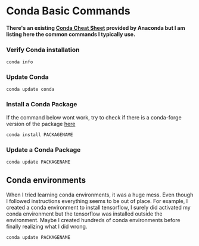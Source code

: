 # Conda Basic Commands

#### There's an existing [Conda Cheat Sheet](https://docs.conda.io/projects/conda/en/4.6.0/_downloads/52a95608c49671267e40c689e0bc00ca/conda-cheatsheet.pdf) provided by Anaconda but I am listing here the common commands I typically use.


### Verify Conda installation
```
conda info
```

### Update Conda
```
conda update conda
```

### Install a Conda Package
If the command below wont work, try to check if there is a conda-forge version of the package [here](https://anaconda.org/conda-forge)
```
conda install PACKAGENAME
```

### Update a Conda Package
```
conda update PACKAGENAME
```

## Conda environments
When I tried learning conda environments, it was a huge mess. Even though I followed instructions everything seems to be out of place. For example, I created a conda environment to install tensorflow, I surely did activated my conda environment but the tensorflow was installed outside the environment. Maybe I created hundreds of conda environments before finally realizing what I did wrong.



```
conda update PACKAGENAME
```

